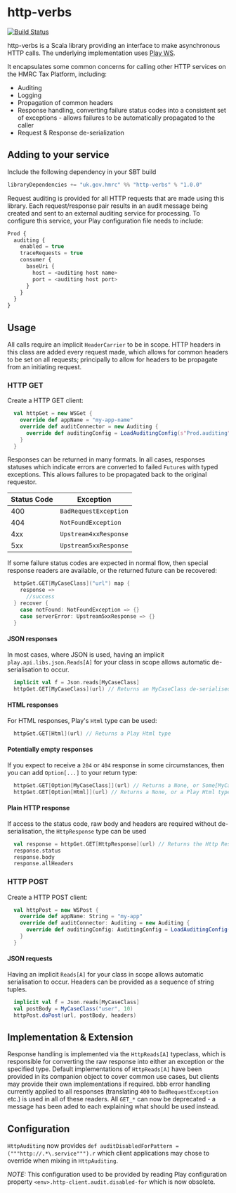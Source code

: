 http-verbs
==========

[![Build Status](https://travis-ci.org/hmrc/http-verbs.svg)](https://travis-ci.org/hmrc/http-verbs)

http-verbs is a Scala library providing an interface to make asynchronous HTTP calls.  The underlying implementation uses [Play WS](https://www.playframework.com/documentation/latest/ScalaWS).

It encapsulates some common concerns for calling other HTTP services on the HMRC Tax Platform, including:

* Auditing
* Logging
* Propagation of common headers
* Response handling, converting failure status codes into a consistent set of exceptions - allows failures to be automatically propagated to the caller
* Request & Response de-serialization

## Adding to your service

Include the following dependency in your SBT build

```scala
libraryDependencies += "uk.gov.hmrc" %% "http-verbs" % "1.0.0"
```

Request auditing is provided for all HTTP requests that are made using this library. Each request/response pair results in an audit message being created and sent to an external auditing service for processing.  To configure this service, your Play configuration file needs to include:

```javascript
Prod {
  auditing {
    enabled = true
    traceRequests = true
    consumer {
      baseUri {
        host = <auditing host name>
        port = <auditing host port>
      }
    }
  }
}
```

## Usage

All calls require an implicit `HeaderCarrier` to be in scope. HTTP headers in this class are added every request made, which allows for common headers to be set on all requests; principally to allow for headers to be propagate from an initiating request.

### HTTP GET

Create a HTTP GET client:
```scala
  val httpGet = new WSGet {
    override def appName = "my-app-name"
    override def auditConnector = new Auditing {
      override def auditingConfig = LoadAuditingConfig(s"Prod.auditing")
    }
  }
```
Responses can be returned in many formats. In all cases, responses statuses which indicate errors are converted to failed `Future`s with typed exceptions. This allows failures to be propagated back to the original requestor.

Status Code   | Exception
------------- | -------------
400           | `BadRequestException`
404           | `NotFoundException`
4xx           | `Upstream4xxResponse`
5xx           | `Upstream5xxResponse`

If some failure status codes are expected in normal flow, then special response readers are available, or the returned future can be recovered: 
```scala
  httpGet.GET[MyCaseClass]("url") map {
    response =>
      //success
  } recover {
    case notFound: NotFoundException => {}
    case serverError: Upstream5xxResponse => {}
  }
```


#### JSON responses
In most cases, where JSON is used, having an implicit `play.api.libs.json.Reads[A]` for your class in scope allows automatic de-serialisation to occur.

```scala
  implicit val f = Json.reads[MyCaseClass]
  httpGet.GET[MyCaseClass](url) // Returns an MyCaseClass de-serialised from JSON
```

#### HTML responses
For HTML responses, Play's `Html` type can be used:
```scala                                      
  httpGet.GET[Html](url) // Returns a Play Html type
```

#### Potentially empty responses
If you expect to receive a `204` or `404` response in some circumstances, then you can add `Option[...]` to your return type:

```scala
  httpGet.GET[Option[MyCaseClass]](url) // Returns a None, or Some[MyCaseClass] de-serialised from JSON
  httpGet.GET[Option[Html]](url) // Returns a None, or a Play Html type

```

#### Plain HTTP response
If access to the status code, raw body and headers are required without de-serialisation, the `HttpResponse` type can be used
```scala
  val response = httpGet.GET[HttpResponse](url) // Returns the Http Response
  response.status
  response.body
  response.allHeaders
```

### HTTP POST
Create a HTTP POST client:

```scala
  val httpPost = new WSPost {
    override def appName: String = "my-app"
    override def auditConnector: Auditing = new Auditing {
      override def auditingConfig: AuditingConfig = LoadAuditingConfig(s"Prod.auditing")
    }
  }
```

#### JSON requests
Having an implicit `Reads[A]` for your class in scope allows automatic serialisation to occur.  Headers can be provided as a sequence of string tuples.
```scala
  implicit val f = Json.reads[MyCaseClass]
  val postBody = MyCaseClass("user", 10)
  httpPost.doPost(url, postBody, headers)
```

## Implementation & Extension
Response handling is implemented via the `HttpReads[A]` typeclass, which is responsible for converting the raw response into either an exception or the specified type. Default implementations of `HttpReads[A]` have been provided in its companion object to cover common use cases, but clients may provide their own implementations if required. 
bbb error handling currently applied to all responses (translating `400` to `BadRequestException` etc.) is used in all of these readers. All `GET_*` can now be deprecated - a message has been aded to each explaining what should be used instead.

## Configuration
```HttpAuditing``` now provides ```def auditDisabledForPattern = ("""http://.*\.service""").r``` which client applications may chose to override when mixing in ```HttpAuditing```.

_NOTE:_ This configuration used to be provided by reading Play configuration property ```<env>.http-client.audit.disabled-for``` which is now obsolete.

